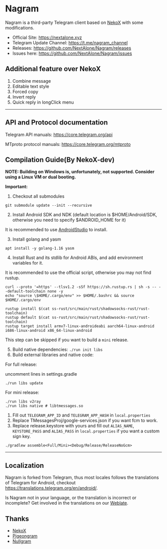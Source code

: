 # Nagram

Nagram is a third-party Telegram client based on [NekoX](https://github.com/NekoX-Dev/NekoX) with some modifications.

- Official Site: <https://nextalone.xyz>
- Telegram Update Channel: <https://t.me/nagram_channel>
- Releases: <https://github.com/NextAlone/Nagram/releases>
- Issues here: <https://github.com/NextAlone/Nagram/issues>

## Additional feature over NekoX

1. Combine message
2. Editable text style 
3. Forced copy
4. Invert reply
5. Quick reply in longClick menu

----

## API and Protocol documentation

Telegram API manuals: <https://core.telegram.org/api>

MTproto protocol manuals: <https://core.telegram.org/mtproto>

## Compilation Guide(By NekoX-dev)

**NOTE: Building on Windows is, unfortunately, not supported.
Consider using a Linux VM or dual booting.**

**Important:**

1. Checkout all submodules

```
git submodule update --init --recursive
```

2. Install Android SDK and NDK (default location is $HOME/Android/SDK, otherwise you need to specify $ANDROID_HOME for it)

It is recommended to use [AndroidStudio](https://developer.android.com/studio) to install.

3. Install golang and yasm

```shell
apt install -y golang-1.16 yasm
```

4. Install Rust and its stdlib for Android ABIs, and add environment variables for it.

It is recommended to use the official script, otherwise you may not find rustup.

```shell
curl --proto '=https' --tlsv1.2 -sSf https://sh.rustup.rs | sh -s -- --default-toolchain none -y
echo "source \$HOME/.cargo/env" >> $HOME/.bashrc && source $HOME/.cargo/env

rustup install $(cat ss-rust/src/main/rust/shadowsocks-rust/rust-toolchain)
rustup default $(cat ss-rust/src/main/rust/shadowsocks-rust/rust-toolchain)
rustup target install armv7-linux-androideabi aarch64-linux-android i686-linux-android x86_64-linux-android
```

This step can be skipped if you want to build a `mini` release.

5. Build native dependencies: `./run init libs`
6. Build external libraries and native code:

For full release:

uncomment lines in settings.gradle  

`./run libs update`

For mini release:

```
./run libs v2ray
./run libs native # libtmessages.so
```

1. Fill out `TELEGRAM_APP_ID` and `TELEGRAM_APP_HASH` in `local.properties`
2. Replace TMessagesProj/google-services.json if you want fcm to work.
3. Replace release.keystore with yours and fill out `ALIAS_NAME`, `KEYSTORE_PASS` and `ALIAS_PASS` in `local.properties` if you want a custom sign key.

`./gradlew assemble<Full/Mini><Debug/Release/ReleaseNoGcm>`

----

## Localization

Nagram is forked from Telegram, thus most locales follows the translations of Telegram for Android, checkout <https://translations.telegram.org/en/android/>.

Is Nagram not in your language, or the translation is incorrect or incomplete? Get involved in the translations on our [Weblate](https://hosted.weblate.org/engage/nekox/).

## Thanks

- [NekoX](https://github.com/NekoX-Dev/NekoX)
- [Pigeongram](https://gitlab.com/JasonKhew96/Nekogram)
- [Nullgram](https://github.com/qwq233/Nullgram)
